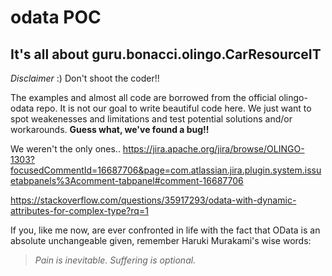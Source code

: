 # odata POC


It's all about guru.bonacci.olingo.CarResourceIT
-------------

*Disclaimer* :) 
Don't shoot the coder!!

The examples and almost all code are borrowed from the official olingo-odata repo.
It is not our goal to write beautiful code here. We just want to spot weakenesses and limitations and test potential solutions and/or workarounds. __Guess what, we've found a bug!!__

We weren't the only ones..
https://jira.apache.org/jira/browse/OLINGO-1303?focusedCommentId=16687706&page=com.atlassian.jira.plugin.system.issuetabpanels%3Acomment-tabpanel#comment-16687706

https://stackoverflow.com/questions/35917293/odata-with-dynamic-attributes-for-complex-type?rq=1

If you, like me now, are ever confronted in life with the fact that OData is an absolute unchangeable given, remember Haruki Murakami's wise words:
> *Pain is inevitable. Suffering is optional.* 
